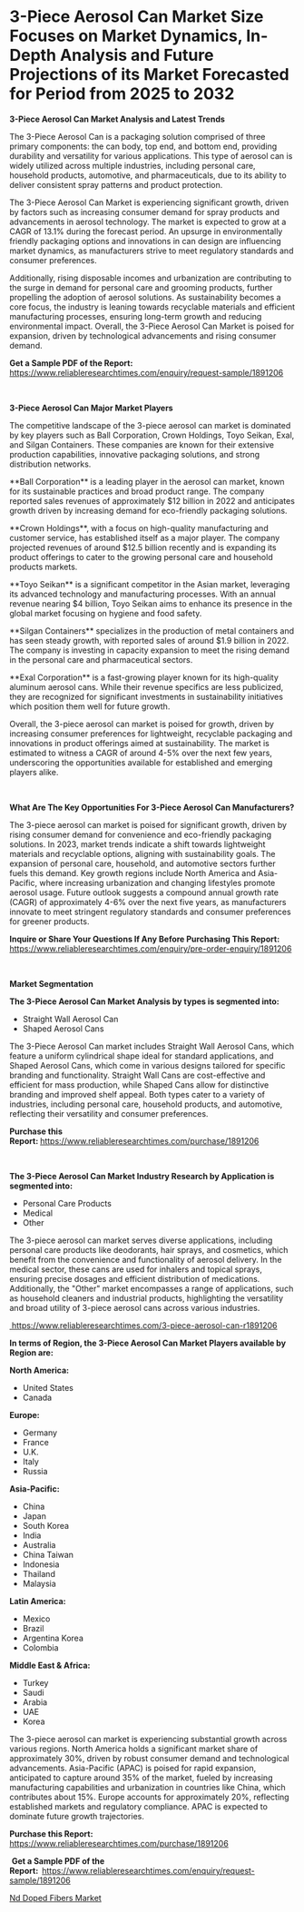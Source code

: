 <p><h1>3-Piece Aerosol Can Market Size Focuses on Market Dynamics, In-Depth Analysis and Future Projections of its Market Forecasted for Period from 2025 to 2032</h1></p><p><strong>3-Piece Aerosol Can Market Analysis and Latest Trends</strong></p>
<p><p>The 3-Piece Aerosol Can is a packaging solution comprised of three primary components: the can body, top end, and bottom end, providing durability and versatility for various applications. This type of aerosol can is widely utilized across multiple industries, including personal care, household products, automotive, and pharmaceuticals, due to its ability to deliver consistent spray patterns and product protection.</p><p>The 3-Piece Aerosol Can Market is experiencing significant growth, driven by factors such as increasing consumer demand for spray products and advancements in aerosol technology. The market is expected to grow at a CAGR of 13.1% during the forecast period. An upsurge in environmentally friendly packaging options and innovations in can design are influencing market dynamics, as manufacturers strive to meet regulatory standards and consumer preferences.</p><p>Additionally, rising disposable incomes and urbanization are contributing to the surge in demand for personal care and grooming products, further propelling the adoption of aerosol solutions. As sustainability becomes a core focus, the industry is leaning towards recyclable materials and efficient manufacturing processes, ensuring long-term growth and reducing environmental impact. Overall, the 3-Piece Aerosol Can Market is poised for expansion, driven by technological advancements and rising consumer demand.</p></p>
<p><strong>Get a Sample PDF of the Report:&nbsp;</strong> <a href="https://www.reliableresearchtimes.com/enquiry/request-sample/1891206?utm_campaign=2042&utm_medium=2&utm_source=Github&utm_content=ia&utm_term=03042025&utm_id=3-piece-aerosol-can">https://www.reliableresearchtimes.com/enquiry/request-sample/1891206</a></p>
<p>&nbsp;</p>
<p><strong>3-Piece Aerosol Can Major Market Players</strong></p>
<p><p>The competitive landscape of the 3-piece aerosol can market is dominated by key players such as Ball Corporation, Crown Holdings, Toyo Seikan, Exal, and Silgan Containers. These companies are known for their extensive production capabilities, innovative packaging solutions, and strong distribution networks.</p><p>**Ball Corporation** is a leading player in the aerosol can market, known for its sustainable practices and broad product range. The company reported sales revenues of approximately $12 billion in 2022 and anticipates growth driven by increasing demand for eco-friendly packaging solutions.</p><p>**Crown Holdings**, with a focus on high-quality manufacturing and customer service, has established itself as a major player. The company projected revenues of around $12.5 billion recently and is expanding its product offerings to cater to the growing personal care and household products markets.</p><p>**Toyo Seikan** is a significant competitor in the Asian market, leveraging its advanced technology and manufacturing processes. With an annual revenue nearing $4 billion, Toyo Seikan aims to enhance its presence in the global market focusing on hygiene and food safety.</p><p>**Silgan Containers** specializes in the production of metal containers and has seen steady growth, with reported sales of around $1.9 billion in 2022. The company is investing in capacity expansion to meet the rising demand in the personal care and pharmaceutical sectors.</p><p>**Exal Corporation** is a fast-growing player known for its high-quality aluminum aerosol cans. While their revenue specifics are less publicized, they are recognized for significant investments in sustainability initiatives which position them well for future growth.</p><p>Overall, the 3-piece aerosol can market is poised for growth, driven by increasing consumer preferences for lightweight, recyclable packaging and innovations in product offerings aimed at sustainability. The market is estimated to witness a CAGR of around 4-5% over the next few years, underscoring the opportunities available for established and emerging players alike.</p></p>
<p>&nbsp;</p>
<p><strong>What Are The Key Opportunities For 3-Piece Aerosol Can Manufacturers?</strong></p>
<p><p>The 3-piece aerosol can market is poised for significant growth, driven by rising consumer demand for convenience and eco-friendly packaging solutions. In 2023, market trends indicate a shift towards lightweight materials and recyclable options, aligning with sustainability goals. The expansion of personal care, household, and automotive sectors further fuels this demand. Key growth regions include North America and Asia-Pacific, where increasing urbanization and changing lifestyles promote aerosol usage. Future outlook suggests a compound annual growth rate (CAGR) of approximately 4-6% over the next five years, as manufacturers innovate to meet stringent regulatory standards and consumer preferences for greener products.</p></p>
<p><strong>Inquire or Share Your Questions If Any Before Purchasing This Report:</strong> <a href="https://www.reliableresearchtimes.com/enquiry/pre-order-enquiry/1891206?utm_campaign=2042&utm_medium=2&utm_source=Github&utm_content=ia&utm_term=03042025&utm_id=3-piece-aerosol-can">https://www.reliableresearchtimes.com/enquiry/pre-order-enquiry/1891206</a></p>
<p>&nbsp;</p>
<p><strong>Market Segmentation</strong></p>
<p><strong>The 3-Piece Aerosol Can Market Analysis by types is segmented into:</strong></p>
<p><ul><li>Straight Wall Aerosol Can</li><li>Shaped Aerosol Cans</li></ul></p>
<p><p>The 3-Piece Aerosol Can market includes Straight Wall Aerosol Cans, which feature a uniform cylindrical shape ideal for standard applications, and Shaped Aerosol Cans, which come in various designs tailored for specific branding and functionality. Straight Wall Cans are cost-effective and efficient for mass production, while Shaped Cans allow for distinctive branding and improved shelf appeal. Both types cater to a variety of industries, including personal care, household products, and automotive, reflecting their versatility and consumer preferences.</p></p>
<p><strong>Purchase this Report:&nbsp;</strong><a href="https://www.reliableresearchtimes.com/purchase/1891206?utm_campaign=2042&utm_medium=2&utm_source=Github&utm_content=ia&utm_term=03042025&utm_id=3-piece-aerosol-can">https://www.reliableresearchtimes.com/purchase/1891206</a></p>
<p>&nbsp;</p>
<p><strong>The 3-Piece Aerosol Can Market Industry Research by Application is segmented into:</strong></p>
<p><ul><li>Personal Care Products</li><li>Medical</li><li>Other</li></ul></p>
<p><p>The 3-piece aerosol can market serves diverse applications, including personal care products like deodorants, hair sprays, and cosmetics, which benefit from the convenience and functionality of aerosol delivery. In the medical sector, these cans are used for inhalers and topical sprays, ensuring precise dosages and efficient distribution of medications. Additionally, the "Other" market encompasses a range of applications, such as household cleaners and industrial products, highlighting the versatility and broad utility of 3-piece aerosol cans across various industries.</p></p>
<p><a href="https://www.reliableresearchtimes.com/3-piece-aerosol-can-r1891206?utm_campaign=2042&utm_medium=2&utm_source=Github&utm_content=ia&utm_term=03042025&utm_id=3-piece-aerosol-can">&nbsp;https://www.reliableresearchtimes.com/3-piece-aerosol-can-r1891206</a></p>
<p><strong>In terms of Region, the 3-Piece Aerosol Can Market Players available by Region are:</strong></p>
<p>
    <p> <strong> North America: </strong>
        <ul>
            <li>United States</li>
            <li>Canada</li>
        </ul>
        </p> 
    <p> <strong> Europe: </strong>
        <ul>
            <li>Germany</li>
            <li>France</li>
            <li>U.K.</li>
            <li>Italy</li>
            <li>Russia</li>
        </ul>
        </p> 
    <p> <strong> Asia-Pacific: </strong>
        <ul>
            <li>China</li>
            <li>Japan</li>
            <li>South Korea</li>
            <li>India</li>
            <li>Australia</li>
            <li>China Taiwan</li>
            <li>Indonesia</li>
            <li>Thailand</li>
            <li>Malaysia</li>
        </ul>
        </p> 
    <p> <strong> Latin America: </strong>
        <ul>
            <li>Mexico</li>
            <li>Brazil</li>
            <li>Argentina Korea</li>
            <li>Colombia</li>
        </ul>
        </p> 
    <p> <strong> Middle East & Africa: </strong>
        <ul>
            <li>Turkey</li>
            <li>Saudi</li>
            <li>Arabia</li>
            <li>UAE</li>
            <li>Korea</li>
        </ul>
    </p>
    </p>
<p><p>The 3-piece aerosol can market is experiencing substantial growth across various regions. North America holds a significant market share of approximately 30%, driven by robust consumer demand and technological advancements. Asia-Pacific (APAC) is poised for rapid expansion, anticipated to capture around 35% of the market, fueled by increasing manufacturing capabilities and urbanization in countries like China, which contributes about 15%. Europe accounts for approximately 20%, reflecting established markets and regulatory compliance. APAC is expected to dominate future growth trajectories.</p></p>
<p><strong>Purchase this Report: </strong><a href="https://www.reliableresearchtimes.com/purchase/1891206?utm_campaign=2042&utm_medium=2&utm_source=Github&utm_content=ia&utm_term=03042025&utm_id=3-piece-aerosol-can">https://www.reliableresearchtimes.com/purchase/1891206</a></p>
<p>&nbsp;<strong>Get a Sample PDF of the Report:&nbsp;&nbsp;</strong><a href="https://www.reliableresearchtimes.com/enquiry/request-sample/1891206?utm_campaign=2042&utm_medium=2&utm_source=Github&utm_content=ia&utm_term=03042025&utm_id=3-piece-aerosol-can">https://www.reliableresearchtimes.com/enquiry/request-sample/1891206</a></p>
<p><strong></strong></p>
<p><p><a href="https://github.com/marlanamarvn/Market-Research-Report-List-1/blob/main/nd-doped-fibers-market.md?utm_campaign=2042&utm_medium=2&utm_source=Github&utm_content=ia&utm_term=03042025&utm_id=3-piece-aerosol-can">Nd Doped Fibers Market</a></p></p>